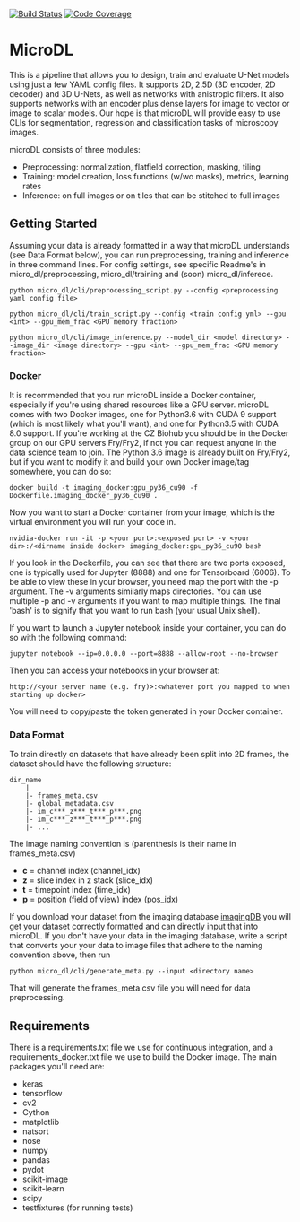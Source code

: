 [![Build Status](https://travis-ci.com/czbiohub/microDL.svg?branch=master)](https://travis-ci.com/czbiohub/microDL)
[![Code Coverage](https://codecov.io/gh/czbiohub/microDL/branch/master/graphs/badge.svg)](https://codecov.io/gh/czbiohub/microDL)

# MicroDL

This is a pipeline that allows you to design, train and evaluate U-Net models using just a few YAML config files. It supports 2D, 2.5D (3D encoder, 2D decoder) and 3D U-Nets, as well as networks with anistropic filters. It also supports networks with an encoder plus dense layers for image to vector or image to scalar models. Our hope is that microDL will provide easy to use CLIs for segmentation, regression and classification tasks of microscopy images. 

microDL consists of three modules:

* Preprocessing: normalization, flatfield correction, masking, tiling
* Training: model creation, loss functions (w/wo masks), metrics, learning rates
* Inference: on full images or on tiles that can be stitched to full images

## Getting Started

Assuming your data is already formatted in a way that microDL understands (see Data Format below), you can run preprocessing, training and inference in three command lines. For config settings, see specific Readme's in micro_dl/preprocessing, micro_dl/training and (soon) micro_dl/inferece.

```buildoutcfg
python micro_dl/cli/preprocessing_script.py --config <preprocessing yaml config file>
```
```buildoutcfg
python micro_dl/cli/train_script.py --config <train config yml> --gpu <int> --gpu_mem_frac <GPU memory fraction>
```
```buildoutcfg
python micro_dl/cli/image_inference.py --model_dir <model directory> --image_dir <image directory> --gpu <int> --gpu_mem_frac <GPU memory fraction>
```

### Docker

It is recommended that you run microDL inside a Docker container, especially if you're using shared resources like a GPU server. microDL comes with two Docker images, one for Python3.6 with CUDA 9 support (which is most likely what
you'll want), and one for Python3.5 with CUDA 8.0 support. If you're working at the CZ Biohub you should be in the Docker group on our GPU servers Fry/Fry2, if not you can request anyone in the data science team to join. The Python 3.6 image is already built on Fry/Fry2, but if you want to modify it and build your own Docker image/tag somewhere,
you can do so:
```
docker build -t imaging_docker:gpu_py36_cu90 -f Dockerfile.imaging_docker_py36_cu90 .
```
Now you want to start a Docker container from your image, which is the virtual environment you will run your code in.
```buildoutcfg
nvidia-docker run -it -p <your port>:<exposed port> -v <your dir>:/<dirname inside docker> imaging_docker:gpu_py36_cu90 bash
```
If you look in the Dockerfile, you can see that there are two ports exposed, one is typically used for Jupyter (8888)
and one for Tensorboard (6006). To be able to view these in your browser, you need map the port with the -p argument.
The -v arguments similarly maps directories. You can use multiple -p and -v arguments if you want to map multiple things.
The final 'bash' is to signify that you want to run bash (your usual Unix shell). 

If you want to launch a Jupyter notebook inside your container, you can do so with the following command:
```buildoutcfg
jupyter notebook --ip=0.0.0.0 --port=8888 --allow-root --no-browser
```
Then you can access your notebooks in your browser at:
```buildoutcfg
http://<your server name (e.g. fry)>:<whatever port you mapped to when starting up docker>
```
You will need to copy/paste the token generated in your Docker container.

### Data Format

To train directly on datasets that have already been split into 2D frames, the dataset
should have the following structure:

```buildoutcfg
dir_name
    |
    |- frames_meta.csv
    |- global_metadata.csv
    |- im_c***_z***_t***_p***.png
    |- im_c***_z***_t***_p***.png
    |- ...
```
The image naming convention is (parenthesis is their name in frames_meta.csv)
* **c** = channel index     (channel_idx)
* **z** = slice index in z stack (slice_idx)
* **t** = timepoint index   (time_idx)
* **p** = position (field of view) index (pos_idx)

If you download your dataset from the imaging database [imagingDB](https://github.com/czbiohub/imagingDB)
you will get your dataset correctly formatted and can directly input that into microDL.
If you don't have your data in the imaging database, write a script that converts your 
your data to image files that adhere to the naming convention above, then run 

```buildoutcfg
python micro_dl/cli/generate_meta.py --input <directory name>
```
That will generate the frames_meta.csv file you will need for data preprocessing.


## Requirements

There is a requirements.txt file we use for continuous integration, and a requirements_docker.txt file we use to build the Docker image. The main packages you'll need are:

* keras
* tensorflow
* cv2
* Cython
* matplotlib
* natsort
* nose
* numpy
* pandas
* pydot
* scikit-image
* scikit-learn
* scipy
* testfixtures (for running tests)
